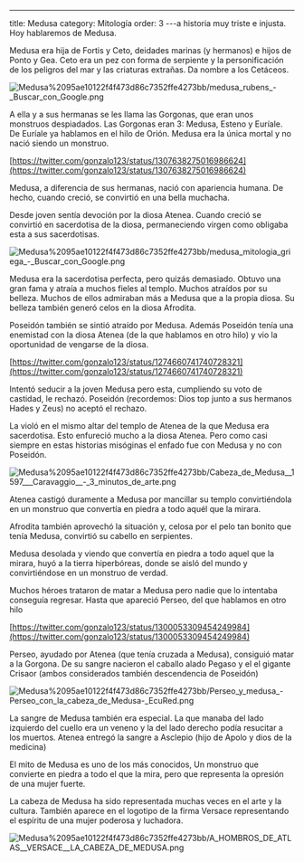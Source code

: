 ---
title: Medusa
category: Mitología
order: 3
---a historia muy triste e injusta. Hoy hablaremos de Medusa.

Medusa era hija de Fortis y Ceto, deidades marinas (y hermanos) e hijos de Ponto y Gea. Ceto era un pez con forma de serpiente y la personificación de los peligros del mar y las criaturas extrañas. Da nombre a los Cetáceos.

![Medusa%2095ae10122f4f473d86c7352ffe4273bb/medusa_rubens_-_Buscar_con_Google.png](Medusa%2095ae10122f4f473d86c7352ffe4273bb/medusa_rubens_-_Buscar_con_Google.png)

A ella y a sus hermanas se les llama las Gorgonas, que eran unos monstruos despiadados. Las Gorgonas eran 3: Medusa, Esteno y Euríale. De Euríale ya hablamos en el hilo de Orión. Medusa era la única mortal y no nació siendo un monstruo.

[https://twitter.com/gonzalo123/status/1307638275016986624](https://twitter.com/gonzalo123/status/1307638275016986624)

Medusa, a diferencia de sus hermanas, nació con apariencia humana. De hecho, cuando creció, se convirtió en una bella muchacha. 

Desde joven sentía devoción por la diosa Atenea. Cuando creció se convirtió en sacerdotisa de la diosa, permaneciendo virgen como obligaba esta a sus sacerdotisas.

![Medusa%2095ae10122f4f473d86c7352ffe4273bb/medusa_mitologia_griega_-_Buscar_con_Google.png](Medusa%2095ae10122f4f473d86c7352ffe4273bb/medusa_mitologia_griega_-_Buscar_con_Google.png)

Medusa era la sacerdotisa perfecta, pero quizás demasiado. Obtuvo una gran fama y atraía a muchos fieles al templo. Muchos atraídos por su belleza. Muchos de ellos admiraban más a Medusa que a la propia diosa. Su belleza también generó celos en la diosa Afrodita.

Poseidón también se sintió atraído por Medusa. Además Poseidón tenía una enemistad con la diosa Atenea (de la que hablamos en otro hilo) y vio la oportunidad de vengarse de la diosa.

[https://twitter.com/gonzalo123/status/1274660741740728321](https://twitter.com/gonzalo123/status/1274660741740728321)

Intentó seducir a la joven Medusa pero esta, cumpliendo su voto de castidad, le rechazó. Poseidón (recordemos: Dios top junto a sus hermanos Hades y Zeus) no aceptó el rechazo.

La violó en el mismo altar del templo de Atenea de la que Medusa era sacerdotisa. Esto enfureció mucho a la diosa Atenea. Pero como casi siempre en estas historias misóginas el enfado fue con Medusa y no con Poseidón.

![Medusa%2095ae10122f4f473d86c7352ffe4273bb/Cabeza_de_Medusa__1597___Caravaggio__-_3_minutos_de_arte.png](Medusa%2095ae10122f4f473d86c7352ffe4273bb/Cabeza_de_Medusa__1597___Caravaggio__-_3_minutos_de_arte.png)

Atenea castigó duramente a Medusa por mancillar su templo convirtiéndola en un monstruo que convertía en piedra a todo aquél que la mirara.

Afrodita también aprovechó la situación y, celosa por el pelo tan bonito que tenía Medusa, convirtió su cabello en serpientes.

Medusa desolada y viendo que convertía en piedra a todo aquel que la mirara, huyó a la tierra hiperbóreas, donde se aisló del mundo y convirtiéndose en un monstruo de verdad.

Muchos héroes trataron de matar a Medusa pero nadie que lo intentaba conseguía regresar. Hasta que apareció Perseo, del que hablamos en otro hilo

[https://twitter.com/gonzalo123/status/1300053309454249984](https://twitter.com/gonzalo123/status/1300053309454249984)

Perseo, ayudado por Atenea (que tenía cruzada a Medusa), consiguió matar a la Gorgona. De su sangre nacieron el caballo alado Pegaso y el el gigante Crisaor (ambos considerados también descendencia de Poseidón)

![Medusa%2095ae10122f4f473d86c7352ffe4273bb/Perseo_y_medusa_-_Perseo_con_la_cabeza_de_Medusa_-_EcuRed.png](Medusa%2095ae10122f4f473d86c7352ffe4273bb/Perseo_y_medusa_-_Perseo_con_la_cabeza_de_Medusa_-_EcuRed.png)

La sangre de Medusa también era especial. La que manaba del lado izquierdo del cuello era un veneno y la del lado derecho podía resucitar a los muertos. Atenea entregó la sangre a Asclepio (hijo de Apolo y dios de la medicina)

El mito de Medusa es uno de los más conocidos, Un monstruo que convierte en piedra a todo el que la mira, pero que representa la opresión de una mujer fuerte.

La cabeza de Medusa ha sido representada muchas veces en el arte y la cultura. También aparece en el logotipo de la firma Versace representando el espíritu de una mujer poderosa y luchadora.

![Medusa%2095ae10122f4f473d86c7352ffe4273bb/A_HOMBROS_DE_ATLAS__VERSACE__LA_CABEZA_DE_MEDUSA.png](Medusa%2095ae10122f4f473d86c7352ffe4273bb/A_HOMBROS_DE_ATLAS__VERSACE__LA_CABEZA_DE_MEDUSA.png)